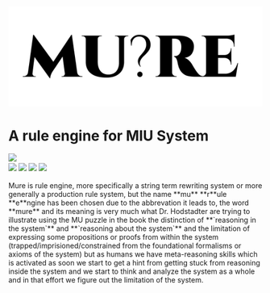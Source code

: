 <div align="center">
<img src="./mure.png" />
</div>

# A rule engine for MIU System

<div align="left">
<img src="https://cdn.rawgit.com/standard/standard/master/badge.svg" href="https://github.com/standard/standard" />
<div> <img src="https://github.com/archanpatkar/mure/workflows/build/badge.svg"/> <img src="https://img.shields.io/badge/License-MIT-brightgreen" /> <img src="https://img.shields.io/badge/Coverage-100%-brightgreen" /> <img src="https://img.shields.io/badge/NPM-0.0.1-brightgreen" /> 
</div>

</div>
<br>
Mure is rule engine, more specifically a string term rewriting system or more generally a production rule system, but the name **mu** **r**ule **e**ngine has been chosen due to the abbrevation it leads to, the word **mure** and its meaning is very much what Dr. Hodstadter are trying to illustrate using the MU puzzle in the book the distinction of **`reasoning in the system`** and **`reasoning about the system`** and the limitation of expressing some propositions or proofs from within the system (trapped/imprisioned/constrained from the foundational formalisms or axioms of the system) but as humans we have meta-reasoning skills which is activated as soon we start to get a hint from getting stuck from reasoning inside the system and we start to think and analyze the system as a whole and in that effort we figure out the limitation of the system.
